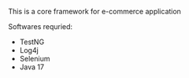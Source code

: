 This is a core framework for e-commerce application

Softwares requried:
 - TestNG
 - Log4j
 - Selenium
 - Java 17
